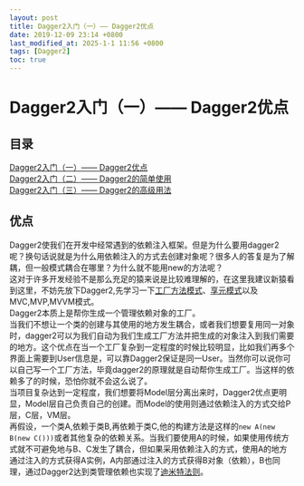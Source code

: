 ```yaml
---
layout: post
title: Dagger2入门（一）—— Dagger2优点
date: 2019-12-09 23:14 +0800
last_modified_at: 2025-1-1 11:56 +0800
tags: [Dagger2]
toc: true
---
```

# Dagger2入门（一）—— Dagger2优点
## 目录
[Dagger2入门（一）—— Dagger2优点](https://www.jianshu.com/p/fa44a88cf27c)  
[Dagger2入门（二）—— Dagger2的简单使用](https://www.jianshu.com/p/46d29e0f0373)  
[Dagger2入门（三）—— Dagger2的高级用法](https://www.jianshu.com/p/146ce3894436)  

## 优点
Dagger2使我们在开发中经常遇到的依赖注入框架。但是为什么要用dagger2呢？换句话说就是为什么用依赖注入的方式去创建对象呢？很多人的答复是为了解耦，但一般模式耦合在哪里？为什么就不能用new的方法呢？  
这对于许多开发经验不是那么充足的猿来说是比较难理解的，在这里我建议新猿看到这里，不妨先放下Dagger2,先学习一下[工厂方法模式](https://www.jianshu.com/p/b4f6113d8afd)、[享元模式](https://www.jianshu.com/p/74b64f8d99b0)以及MVC,MVP,MVVM模式。  
Dagger2本质上是帮你生成一个管理依赖对象的工厂。  
当我们不想让一个类的创建与其使用的地方发生耦合，或者我们想要复用同一对象时，dagger2可以为我们自动为我们生成工厂方法并把生成的对象注入到我们需要的地方。这个优点在当一个工厂复杂到一定程度的时候比较明显，比如我们再多个界面上需要到User信息是，可以靠Dagger2保证是同一User。当然你可以说你可以自己写一个工厂方法，毕竟dagger2的原理就是自动帮你生成工厂。当这样的依赖多了的时候，恐怕你就不会这么说了。  
当项目复杂达到一定程度，我们想要将Model层分离出来时，Dagger2优点更明显，Model层自己负责自己的创建。而Model的使用则通过依赖注入的方式交给P层，C层，VM层。  
再假设，一个类A,依赖于类B,再依赖于类C,他的构建方法是这样的`new A(new B(new C()))`或者其他复杂的依赖关系。当我们要使用A的时候，如果使用传统方式就不可避免地与B、C发生了耦合，但如果采用依赖注入的方式，使用A的地方通过注入的方式获得A实例，A内部通过注入的方式获得B对象（依赖），B也同理，通过Dagger2达到类管理依赖也实现了[迪米特法则](https://www.jianshu.com/p/f7f79adad32b)。
